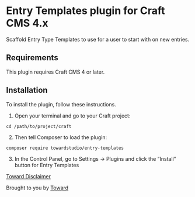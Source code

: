 # Entry Templates plugin for Craft CMS 4.x

Scaffold Entry Type Templates to use for a user to start with on new entries.

## Requirements

This plugin requires Craft CMS 4 or later.

## Installation

To install the plugin, follow these instructions.

1. Open your terminal and go to your Craft project:

```
cd /path/to/project/craft
```

2. Then tell Composer to load the plugin:

```
composer require towardstudio/entry-templates
```

3. In the Control Panel, go to Settings → Plugins and click the “Install” button for Entry Templates

[Toward Disclaimer](https://github.com/towardstudio/toward-open-source-disclaimer)

Brought to you by [Toward](https://toward.studio)

